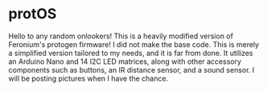 # protOS

Hello to any random onlookers! This is a heavily modified version of Feronium's protogen firmware! I did not make the base code. This is merely a simplified version tailored to my needs, and it is far from done. It utilizes an Arduino Nano and 14 I2C LED matrices, along with other accessory components such as buttons, an IR distance sensor, and a sound sensor. I will be posting pictures when I have the chance. 
